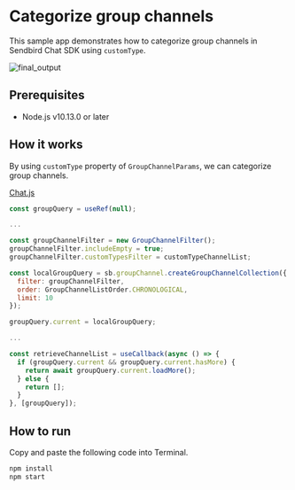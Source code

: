 # Categorize group channels

This sample app demonstrates how to categorize group channels in Sendbird Chat SDK using `customType`.

![final_output](https://github.com/sendbird/sendbird-chat-sample-react/assets/104121286/e6a80267-d5c1-403a-b52d-790e00ac79de)

## Prerequisites

+ Node.js v10.13.0 or later

## How it works

By using `customType` property of `GroupChannelParams`, we can categorize group channels.

[Chat.js](./src/pages/Chat.js#L33-L57)
```javascript
const groupQuery = useRef(null);

...

const groupChannelFilter = new GroupChannelFilter();
groupChannelFilter.includeEmpty = true;
groupChannelFilter.customTypesFilter = customTypeChannelList;

const localGroupQuery = sb.groupChannel.createGroupChannelCollection({
  filter: groupChannelFilter,
  order: GroupChannelListOrder.CHRONOLOGICAL,
  limit: 10
});

groupQuery.current = localGroupQuery;

...

const retrieveChannelList = useCallback(async () => {
  if (groupQuery.current && groupQuery.current.hasMore) {
    return await groupQuery.current.loadMore();
  } else {
    return [];
  }
}, [groupQuery]);

```

## How to run

Copy and paste the following code into Terminal.

``` bash
npm install
npm start
```
